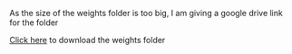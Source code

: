 As the size of the weights folder is too big, I am giving a google drive link for the folder</br>

<a href="https://drive.google.com/drive/folders/1GJpyxBjvk7t61PGSjirOiZZ4KcR31wrd?usp=sharig">Click here</a> to download the weights folder 

